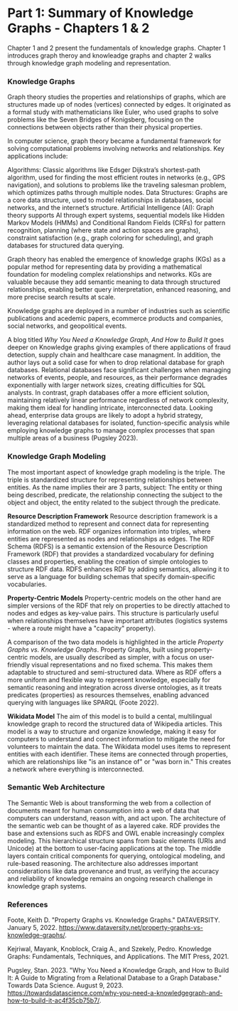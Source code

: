 # Part 1: Summary of Knowledge Graphs - Chapters 1 & 2

Chapter 1 and 2 present the fundamentals of knowledge graphs. Chapter 1 introduces graph theroy and knowleadge graphs and chapter 2 walks through knowledge graph modeling and representation.

### Knowledge Graphs

Graph theory studies the properties and relationships of graphs, which are structures made up of nodes (vertices) connected by edges. It originated as a formal study with mathematicians like Euler, who used graphs to solve problems like the Seven Bridges of Konigsberg, focusing on the connections between objects rather than their physical properties.

In computer science, graph theory became a fundamental framework for solving computational problems involving networks and relationships. Key applications include:

Algorithms: Classic algorithms like Edsger Dijkstra’s shortest-path algorithm, used for finding the most efficient routes in networks (e.g., GPS navigation), and solutions to problems like the traveling salesman problem, which optimizes paths through multiple nodes.
Data Structures: Graphs are a core data structure, used to model relationships in databases, social networks, and the internet’s structure.
Artificial Intelligence (AI): Graph theory supports AI through expert systems, sequential models like Hidden Markov Models (HMMs) and Conditional Random Fields (CRFs) for pattern recognition, planning (where state and action spaces are graphs), constraint satisfaction (e.g., graph coloring for scheduling), and graph databases for structured data querying.

Graph theory has enabled the emergence of knowledge graphs (KGs) as a popular method for representing data by providing a mathematical foundation for modeling complex relationships and networks. KGs are valuable because they add semantic meaning to data through structured relationships, enabling better query interpretation, enhanced reasoning, and more precise search results at scale.

Knowledge graphs are deployed in a number of industries such as scientific publications and acedemic papers, ecommerce products and companies, social networks, and geopolitical events.

 A blog titled _Why You Need a Knowledge Graph, And How to Build It_ goes deeper on Knowledge graphs giving examples of there applications of fraud detection, supply chain and healthcare case managment. In addition, the author lays out a solid case for when to drop relational database for graph databases. Relational databases face significant challenges when managing networks of events, people, and resources, as their performance degrades exponentially with larger network sizes, creating difficulties for SQL analysts. In contrast, graph databases offer a more efficient solution, maintaining relatively linear performance regardless of network complexity, making them ideal for handling intricate, interconnected data. Looking ahead, enterprise data groups are likely to adopt a hybrid strategy, leveraging relational databases for isolated, function-specific analysis while employing knowledge graphs to manage complex processes that span multiple areas of a business (Pugsley 2023).

### Knowledge Graph Modeling

The most important aspect of knowledge graph modeling is the triple. The triple is standardized structure for representing relationships between entities. As the name implies their are 3 parts, subject: The entity or thing being described, predicate, the relationship connecting the subject to the object and object, the entity related to the subject through the predicate.

**Resource Description Framework**
Resource description framework is a standardized method to represent and connect data for representing information on the web. RDF organizes information into triples, where entities are represented as nodes and relationships as edges. The RDF Schema (RDFS) is a semantic extension of the Resource Description Framework (RDF) that provides a standardized vocabulary for defining classes and properties, enabling the creation of simple ontologies to structure RDF data. RDFS enhances RDF by adding semantics, allowing it to serve as a language for building schemas that specify domain-specific vocabularies. 

**Property-Centric Models**
Property-centric models on the other hand are simpler versions of the RDF that rely on properties to be directly attached to nodes and edges as key-value pairs. This structure is particularly useful when relationships themselves have important attributes (logistics systems - where a route might have a "capacity" property). 

A comparison of the two data models is highlighted in the article _Property Graphs vs. Knowledge Graphs_. Property Graphs, built using property-centric models, are usually described as simpler, with a focus on user-friendly visual representations and no fixed schema. This makes them adaptable to structured and semi-structured data. Where as RDF offers a more uniform and flexible way to represent knowledge, especially for semantic reasoning and integration across diverse ontologies, as it treats predicates (properties) as resources themselves, enabling advanced querying with languages like SPARQL (Foote 2022). 

**Wikidata Model**
The aim of this model is to build a cental, multilingual knowledge graph to record the structured data of Wikipedia articles. This model is a way to structure and organize knowledge, making it easy for computers to understand and connect information to mitigate the need for volunteers to maintain the data.
The Wikidata model uses items to represent entities with each identifier. These items are connected through properties, which are relationships like "is an instance of" or "was born in." This creates a network where everything is interconnected.

### Semantic Web Architecture

The Semantic Web is about transforming the web from a collection of documents meant for human consumption into a web of data that computers can understand, reason with, and act upon. The architecture of the semantic web can be thought of as a layered cake.  RDF provides the base and extensions such as RDFS and OWL enable increasingly complex modeling. This hierarchical structure spans from basic elements (URIs and Unicode) at the bottom to user-facing applications at the top. The middle layers contain critical components for querying, ontological modeling, and rule-based reasoning. The architecture also addresses important considerations like data provenance and trust, as verifying the accuracy and reliability of knowledge remains an ongoing research challenge in knowledge graph systems. 

### References

Foote, Keith D. "Property Graphs vs. Knowledge Graphs." DATAVERSITY. January 5, 2022. https://www.dataversity.net/property-graphs-vs-knowledge-graphs/.

Kejriwal, Mayank, Knoblock, Craig A., and Szekely, Pedro. Knowledge Graphs: Fundamentals, Techniques, and Applications. The MIT Press, 2021.

Pugsley, Stan. 2023. "Why You Need a Knowledge Graph, and How to Build It: A Guide to Migrating from a Relational Database to a Graph Database." Towards Data Science. August 9, 2023. https://towardsdatascience.com/why-you-need-a-knowledgegraph-and-how-to-build-it-ac4f35cb75b7/.